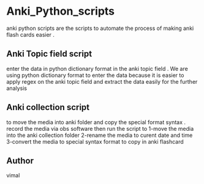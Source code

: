 # Anki_Python_scripts
anki python scripts are the  scripts to automate the process of making  anki flash cards easier . 
## Anki Topic field script
enter the data in python dictionary format in the anki topic field . We are using python dictionary format to enter the data because   it is easier to apply regex on the anki topic field and extract the data easily for the further analysis 
## Anki collection script
to move the media into anki folder and copy the special format syntax . record the media via obs software then run the script to 
1-move the media into the anki collection folder 
2-rename the media to curent date and time 
3-convert the media to special syntax format to copy in anki flashcard
## Author
vimal